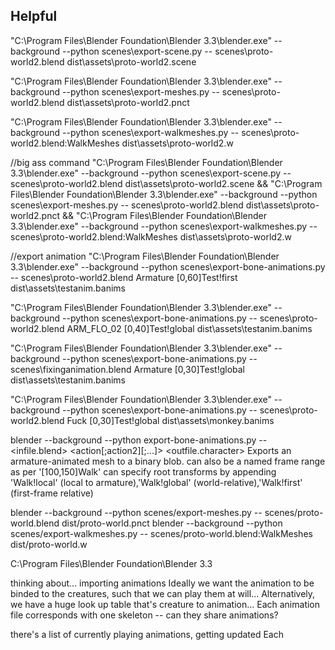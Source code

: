 
## Helpful
"C:\Program Files\Blender Foundation\Blender 3.3\blender.exe" --background --python scenes\export-scene.py -- scenes\proto-world2.blend dist\assets\proto-world2.scene


"C:\Program Files\Blender Foundation\Blender 3.3\blender.exe" --background --python scenes\export-meshes.py -- scenes\proto-world2.blend dist\assets\proto-world2.pnct

"C:\Program Files\Blender Foundation\Blender 3.3\blender.exe" --background --python scenes\export-walkmeshes.py -- scenes\proto-world2.blend:WalkMeshes dist\assets\proto-world2.w

//big ass command
"C:\Program Files\Blender Foundation\Blender 3.3\blender.exe" --background --python scenes\export-scene.py -- scenes\proto-world2.blend dist\assets\proto-world2.scene && "C:\Program Files\Blender Foundation\Blender 3.3\blender.exe" --background --python scenes\export-meshes.py -- scenes\proto-world2.blend dist\assets\proto-world2.pnct && "C:\Program Files\Blender Foundation\Blender 3.3\blender.exe" --background --python scenes\export-walkmeshes.py -- scenes\proto-world2.blend:WalkMeshes dist\assets\proto-world2.w

//export animation 
"C:\Program Files\Blender Foundation\Blender 3.3\blender.exe" --background --python scenes\export-bone-animations.py -- scenes\proto-world2.blend Armature [0,60]Test!first dist\assets\testanim.banims

"C:\Program Files\Blender Foundation\Blender 3.3\blender.exe" --background --python scenes\export-bone-animations.py -- scenes\proto-world2.blend ARM_FLO_02 [0,40]Test!global dist\assets\testanim.banims

"C:\Program Files\Blender Foundation\Blender 3.3\blender.exe" --background --python scenes\export-bone-animations.py -- scenes\fixinganimation.blend Armature [0,30]Test!global dist\assets\testanim.banims


"C:\Program Files\Blender Foundation\Blender 3.3\blender.exe" --background --python scenes\export-bone-animations.py -- scenes\proto-world2.blend Fuck [0,30]Test!global dist\assets\monkey.banims


blender --background --python export-bone-animations.py -- <infile.blend> <object> <action[;action2][;...]> <outfile.character>
Exports an armature-animated mesh to a binary blob.
<action> can also be a named frame range as per '[100,150]Walk'
<action> can specify root transforms by appending 'Walk!local' (local to armature),'Walk!global' (world-relative),'Walk!first' (first-frame relative)

blender --background --python scenes/export-meshes.py -- scenes/proto-world.blend dist/proto-world.pnct
blender --background --python scenes/export-walkmeshes.py -- scenes/proto-world.blend:WalkMeshes dist/proto-world.w 

C:\Program Files\Blender Foundation\Blender 3.3

thinking about... importing animations
Ideally we want the animation to be binded to the creatures, such that we can play them at will...
Alternatively, we have a huge look up table that's creature to animation...
Each animation file corresponds with one skeleton -- can they share animations?

there's a list of currently playing animations, getting updated
Each 
